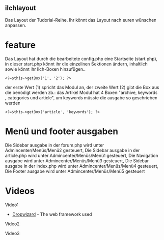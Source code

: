 ## ilchlayout
Das Layout der Tudorial-Reihe.
Ihr könnt das Layout nach euren wünschen anpassen.

# feature
Das Layout hat durch die bearbeitete config.php eine Startseite (start.php), in dieser start.php könnt ihr die einzellnen Sektionen
ändern, inhaltlich sowie könnt ihr Ilch-Boxen hinzufügen..

```
<?=$this->getBox('1', '2'); ?>
```

der erste Wert (1) spricht das Modul an, der zweite Wert (2) gibt die Box aus die benödigt werden
zb.: das Artikel Modul hat 4 Boxen "archive, keywords , categories und article", um keywords müsste die ausgabe so geschrieben 
werden

```
<?=$this->getBox('article', 'keywords'); ?>
```

# Menü und footer ausgaben
Die Sidebar ausgabe in der forum.php wird unter Admincenter/Menüs/Menü2 gesteuert,
Die Sidebar ausgabe in der article.php wird unter Admincenter/Menüs/Menü1 gesteuert,
Die Navigation ausgabe wird unter Admincenter/Menüs/Menü3 gesteuert,
Die Sidebar ausgabe in der index.php wird unter Admincenter/Menüs/Menü4 gesteuert,
Die Footer ausgabe wird unter Admincenter/Menüs/Menü5 gesteuert

# Videos 
Video1
* [Dropwizard](https://www.youtube.com/watch?v=W1D1WGp3ilU) - The web framework used

Video2

Video3
